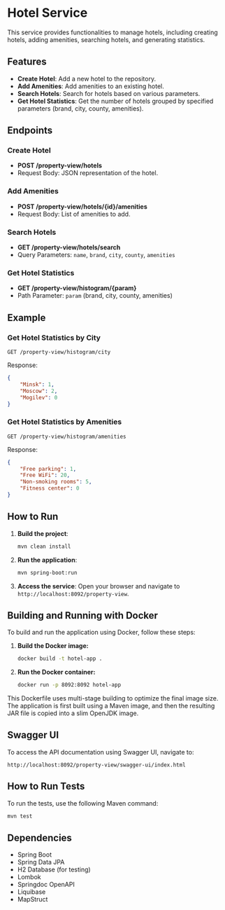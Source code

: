 # Hotel Service

This service provides functionalities to manage hotels, including creating hotels, adding amenities, searching hotels, and generating statistics.

## Features

- **Create Hotel**: Add a new hotel to the repository.
- **Add Amenities**: Add amenities to an existing hotel.
- **Search Hotels**: Search for hotels based on various parameters.
- **Get Hotel Statistics**: Get the number of hotels grouped by specified parameters (brand, city, county, amenities).

## Endpoints

### Create Hotel

- **POST /property-view/hotels**
- Request Body: JSON representation of the hotel.

### Add Amenities

- **POST /property-view/hotels/{id}/amenities**
- Request Body: List of amenities to add.

### Search Hotels

- **GET /property-view/hotels/search**
- Query Parameters: `name`, `brand`, `city`, `county`, `amenities`

### Get Hotel Statistics

- **GET /property-view/histogram/{param}**
- Path Parameter: `param` (brand, city, county, amenities)

## Example

### Get Hotel Statistics by City

```
GET /property-view/histogram/city
```

Response:
```json
{
    "Minsk": 1,
    "Moscow": 2,
    "Mogilev": 0
}
```

### Get Hotel Statistics by Amenities

```
GET /property-view/histogram/amenities
```

Response:
```json
{
    "Free parking": 1,
    "Free WiFi": 20,
    "Non-smoking rooms": 5,
    "Fitness center": 0
}
```

## How to Run

1. **Build the project**:
    ```sh
    mvn clean install
    ```

2. **Run the application**:
    ```sh
    mvn spring-boot:run
    ```

3. **Access the service**:
    Open your browser and navigate to `http://localhost:8092/property-view`.

## Building and Running with Docker

To build and run the application using Docker, follow these steps:

1. **Build the Docker image:**

   ```sh
   docker build -t hotel-app .
   ```

2. **Run the Docker container:**

   ```sh
   docker run -p 8092:8092 hotel-app
   ```

This Dockerfile uses multi-stage building to optimize the final image size. The application is first built using a Maven image, and then the resulting JAR file is copied into a slim OpenJDK image.

## Swagger UI

To access the API documentation using Swagger UI, navigate to:
```
http://localhost:8092/property-view/swagger-ui/index.html
```

## How to Run Tests

To run the tests, use the following Maven command:
```sh
mvn test
```

## Dependencies

- Spring Boot
- Spring Data JPA
- H2 Database (for testing)
- Lombok
- Springdoc OpenAPI
- Liquibase
- MapStruct

